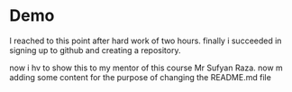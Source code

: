 # Demo

I reached to this point after hard work of two hours. finally i succeeded in signing up to github and creating a repository.

now i hv to show this to my mentor of this course Mr Sufyan Raza.
now m adding some content for the purpose of changing the README.md file  
